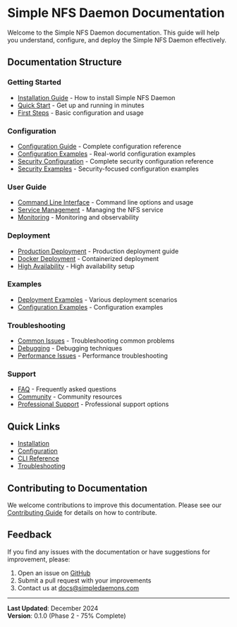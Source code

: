 # Simple NFS Daemon Documentation

Welcome to the Simple NFS Daemon documentation. This guide will help you understand, configure, and deploy the Simple NFS Daemon effectively.

## Documentation Structure

### Getting Started
- [Installation Guide](getting-started/installation.md) - How to install Simple NFS Daemon
- [Quick Start](getting-started/quick-start.md) - Get up and running in minutes
- [First Steps](getting-started/first-steps.md) - Basic configuration and usage

### Configuration
- [Configuration Guide](configuration/README.md) - Complete configuration reference
- [Configuration Examples](configuration/examples.md) - Real-world configuration examples
- [Security Configuration](../config/SECURITY_CONFIG.md) - Complete security configuration reference
- [Security Examples](../config/examples/security/) - Security-focused configuration examples

### User Guide
- [Command Line Interface](user-guide/cli.md) - Command line options and usage
- [Service Management](user-guide/service.md) - Managing the NFS service
- [Monitoring](user-guide/monitoring.md) - Monitoring and observability

### Deployment
- [Production Deployment](deployment/production.md) - Production deployment guide
- [Docker Deployment](deployment/docker.md) - Containerized deployment
- [High Availability](deployment/ha.md) - High availability setup

### Examples
- [Deployment Examples](examples/deployment.md) - Various deployment scenarios
- [Configuration Examples](examples/configuration.md) - Configuration examples

### Troubleshooting
- [Common Issues](troubleshooting/README.md) - Troubleshooting common problems
- [Debugging](troubleshooting/debugging.md) - Debugging techniques
- [Performance Issues](troubleshooting/performance.md) - Performance troubleshooting

### Support
- [FAQ](support/README.md) - Frequently asked questions
- [Community](support/community.md) - Community resources
- [Professional Support](support/professional.md) - Professional support options

## Quick Links

- [Installation](getting-started/installation.md)
- [Configuration](configuration/README.md)
- [CLI Reference](user-guide/cli.md)
- [Troubleshooting](troubleshooting/README.md)

## Contributing to Documentation

We welcome contributions to improve this documentation. Please see our [Contributing Guide](CONTRIBUTING.md) for details on how to contribute.

## Feedback

If you find any issues with the documentation or have suggestions for improvement, please:

1. Open an issue on [GitHub](https://github.com/SimpleDaemons/simple-nfsd/issues)
2. Submit a pull request with your improvements
3. Contact us at docs@simpledaemons.com

---

**Last Updated**: December 2024  
**Version**: 0.1.0 (Phase 2 - 75% Complete)
